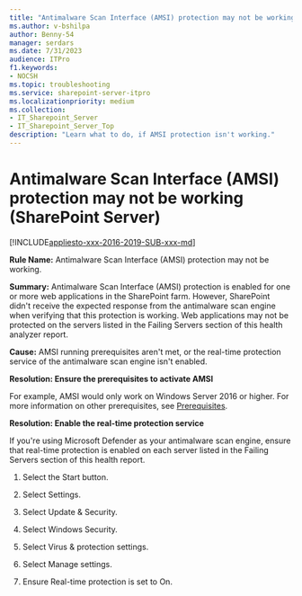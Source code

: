 ```yaml
---
title: "Antimalware Scan Interface (AMSI) protection may not be working (SharePoint Server)"
ms.author: v-bshilpa
author: Benny-54
manager: serdars
ms.date: 7/31/2023
audience: ITPro
f1.keywords:
- NOCSH
ms.topic: troubleshooting
ms.service: sharepoint-server-itpro
ms.localizationpriority: medium
ms.collection:
- IT_Sharepoint_Server
- IT_Sharepoint_Server_Top
description: "Learn what to do, if AMSI protection isn't working."
---
```


# Antimalware Scan Interface (AMSI) protection may not be working (SharePoint Server)

[!INCLUDE[appliesto-xxx-2016-2019-SUB-xxx-md](../includes/appliesto-xxx-2016-2019-SUB-xxx-md.md)]

**Rule Name:** Antimalware Scan Interface (AMSI) protection may not be working.

**Summary:** Antimalware Scan Interface (AMSI) protection is enabled for one or more web applications in the SharePoint farm. However, SharePoint didn't receive the expected response from the antimalware scan engine when verifying that this protection is working. Web applications may not be protected on the servers listed in the Failing Servers section of this health analyzer report.

**Cause:** AMSI running prerequisites aren't met, or the real-time protection service of the antimalware scan engine isn't enabled.

**Resolution: Ensure the prerequisites to activate AMSI**

For example, AMSI would only work on Windows Server 2016 or higher. For more information on other prerequisites, see [Prerequisites](/sharepoint/security-for-sharepoint-server/configure-amsi-integration#prerequisites).

**Resolution: Enable the real-time protection service**

If you're using Microsoft Defender as your antimalware scan engine, ensure that real-time protection is enabled on each server listed in the Failing Servers section of this health report.

 1. Select the Start button.
    
 2. Select Settings.
  
 3. Select Update & Security.
  
 4. Select Windows Security.
  
 5. Select Virus & protection settings.
 
 6. Select Manage settings.
  
 7. Ensure Real-time protection is set to On.

